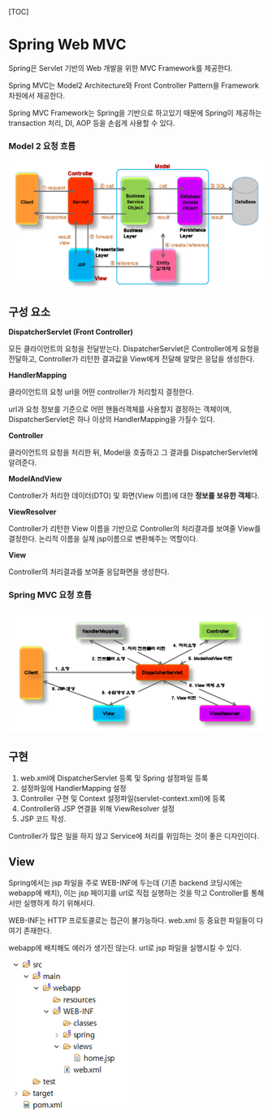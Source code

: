 [TOC]



# Spring Web MVC

Spring은 Servlet 기반의 Web 개발을 위한 MVC Framework를 제공한다.

Spring MVC는 Model2 Architecture와 Front Controller Pattern을 Framework 차원에서 제공한다.

Spring MVC Framework는 Spring을 기반으로 하고있기 때문에 Spring이 제공하는 transaction 처리, DI, AOP 등을 손쉽게 사용할 수 있다.



### Model 2 요청 흐름

![image-20210427092304802](images/image-20210427092304802.png)



## 구성 요소

**DispatcherServlet (Front Controller)**

모든 클라이언트의 요청을 전달받는다. DispatcherServlet은 Controller에게 요청을 전달하고, Controller가 리턴한 결과값을 View에게 전달해 알맞은 응답을 생성한다.

**HandlerMapping**

클라이언트의 요청 url을 어떤 controller가 처리할지 결정한다.

url과 요청 정보를 기준으로 어떤 핸들러객체를 사용할지 결정하는 객체이며, DispatcherServlet은 하나 이상의 HandlerMapping을 가질수 있다.

**Controller**

클라이언트의 요청을 처리한 뒤, Model을 호출하고 그 결과를 DispatcherServlet에 알려준다.

**ModelAndView**

Controller가 처리한 데이터(DTO) 및 화면(View 이름)에 대한 **정보를 보유한 객체**다.

**ViewResolver**

Controller가 리턴한 View 이름을 기반으로 Controller의 처리결과를 보여줄 View를 결정한다. 논리적 이름을 실제 jsp이름으로 변환해주는 역할이다.

**View**

Controller의 처리결과를 보여줄 응답화면을 생성한다.



### Spring MVC 요청 흐름

![image-20210427094557743](images/image-20210427094557743.png) 

## 구현

1. web.xml에 DispatcherServlet 등록 및 Spring 설정파일 등록
2. 설정파일에 HandlerMapping 설정
3. Controller 구현 및 Context 설정파일(servlet-context.xml)에 등록
4. Controller와 JSP 연결을 위해 ViewResolver 설정
5. JSP 코드 작성.

Controller가 많은 일을 하지 않고 Service에 처리를 위임하는 것이 좋은 디자인이다.







## View

Spring에서는 jsp 파일을 주로 WEB-INF에 두는데 (기존 backend 코딩시에는 webapp에 배치), 이는 jsp 페이지를 url로 직접 실행하는 것을 막고 Controller를 통해서만 실행하게 하기 위해서다.

WEB-INF는 HTTP 프로토콜로는 접근이 불가능하다. web.xml 등 중요한 파일들이 다 여기 존재한다.



webapp에 배치해도 에러가 생기진 않는다. url로 jsp 파일을 실행시킬 수 있다.

![image-20210427104720405](images/image-20210427104720405.png) 

